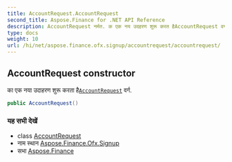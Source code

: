 ```yaml
---
title: AccountRequest.AccountRequest
second_title: Aspose.Finance for .NET API Reference
description: AccountRequest नर्मत. क एक नय उदहरण शुरू करत हैAccountRequest वर्ग.
type: docs
weight: 10
url: /hi/net/aspose.finance.ofx.signup/accountrequest/accountrequest/
---
```

## AccountRequest constructor

का एक नया उदाहरण शुरू करता है[`AccountRequest`](../) वर्ग.

```csharp
public AccountRequest()
```

### यह सभी देखें

* class [AccountRequest](../)
* नाम स्थान [Aspose.Finance.Ofx.Signup](../../accountrequest/)
* सभा [Aspose.Finance](../../../)


